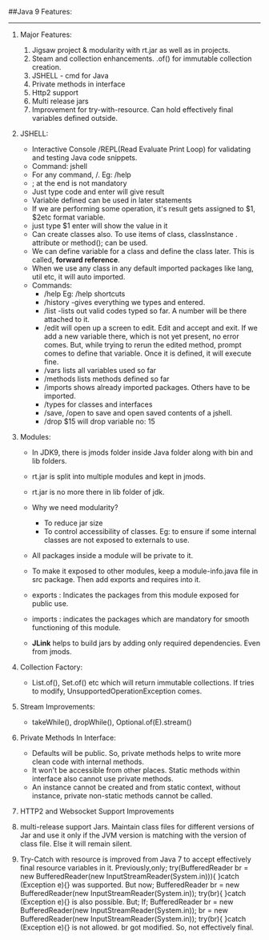 ##Java 9 Features:
****
1. Major Features:
    1. Jigsaw project & modularity with rt.jar as well as in projects.
    2. Steam and collection enhancements. .of() for immutable collection creation.
    3. JSHELL - cmd for Java
    4. Private methods in interface
    5. Http2 support
    6. Multi release jars
    7. Improvement for try-with-resource. Can hold effectively final variables defined outside.
2. JSHELL:
    * Interactive Console /REPL(Read Evaluate Print Loop) for validating and testing Java code snippets.
    * Command: jshell
    * For any command, /<commad>. Eg: /help
    * ; at the end is not mandatory
    * Just type code and enter will give result
    * Variable defined can be used in later statements
    * If we are performing some operation, it's result gets assigned to $1, $2etc format variable.
    * just type $1 enter will show the value in it
    * Can create classes also. To use items of class, classInstance . attribute or method(); can be used.
    * We can define variable for a class and define the class later. This is called, <b>forward reference</b>.
    * When we use any class in any default imported packages like lang, util etc, it will auto imported.  
    * Commands:
         *  /help
            Eg: /help shortcuts
         * /history -gives everything we types and entered.   
         * /list -lists out valid codes typed so far. A number will be there attached to it. 
         * /edit <number corresponding to the command in list> will open up a screen to edit.
           Edit and accept and exit. If we add a new variable there, which is not yet present, no error comes.
           But, while trying to rerun the edited method, prompt comes to define that variable.
           Once it is defined, it will execute fine.
         * /vars lists all variables used so far
         * /methods lists methods defined so far
         * /imports shows already imported packages. Others have to be imported.
         * /types for classes and interfaces
         * /save, /open <file name> to save and open saved contents of a jshell.
         * /drop $15 will drop variable no: 15
    
3. Modules:
    * In JDK9, there is jmods folder inside Java folder along with bin and lib folders.
    * rt.jar is split into multiple modules and kept in jmods.
    * rt.jar is no more there in lib folder of jdk.
    * Why we need modularity?
         * To reduce jar size
         * To control accessibility of classes. Eg: to ensure if some internal classes are not exposed to externals to use.
    * All packages inside a module will be private to it.
    * To make it exposed to other modules, keep a module-info.java file in src package. 
      Then add exports and requires into it.
    * exports : Indicates the packages from this module exposed for public use.
    * imports : indicates the packages which are mandatory for smooth functioning of this module.
    
    * <b>JLink</b> helps to build jars by adding only required dependencies. Even from jmods.
4. Collection Factory:
    * List.of(), Set.of() etc which will return immutable collections. If tries to modify, UnsupportedOperationException comes.
5. Stream Improvements:
    * takeWhile(), dropWhile(), Optional.of(E).stream()
6. Private Methods In Interface:
    * Defaults will be public. So, private methods helps to write more clean code with internal methods.
    * It won't be accessible from other places. Static methods within interface also cannot use private methods.
    * An instance cannot be created and from static context, without instance, private non-static methods cannot be called.
7. HTTP2 and Websocket Support Improvements
8. multi-release support Jars. Maintain class files for different versions of Jar and use it only if the JVM version is matching with the version of class file.
   Else it will remain silent.
9. Try-Catch with resource is improved from Java 7 to accept effectively final resource variables in it.
   Previously,only;
   try(BufferedReader br = new BufferedReader(new InputStreamReader(System.in))){
   }catch (Exception e){}
   was supported.
   But now;
   BufferedReader br = new BufferedReader(new InputStreamReader(System.in));
   try(br){
        }catch (Exception e){}
   is also possible.
   But;
   If;
   BufferedReader br = new BufferedReader(new InputStreamReader(System.in));
   br = new BufferedReader(new InputStreamReader(System.in));
   try(br){
   }catch (Exception e){}
   is not allowed.
   br got modified. So, not effectively final.
   
    